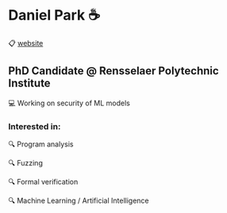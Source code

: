 # Daniel Park :coffee:

:clipboard: [website](https://dancwpark.com)

## PhD Candidate @ Rensselaer Polytechnic Institute
:computer: Working on security of ML models

### Interested in:

:mag: Program analysis

:mag: Fuzzing

:mag: Formal verification

:mag: Machine Learning / Artificial Intelligence
